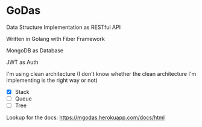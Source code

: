 # GoDas
Data Structure Implementation as RESTful API

Written in Golang with Fiber Framework

MongoDB as Database

JWT as Auth

I'm using clean architecture (I don't know whether the clean architecture I'm implementing is the right way or not)

- [x] Stack
- [ ] Queue
- [ ] Tree

Lookup for the docs: https://mgodas.herokuapp.com/docs/html